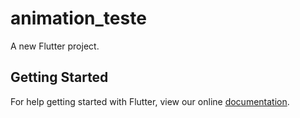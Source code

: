 # animation_teste

A new Flutter project.

## Getting Started

For help getting started with Flutter, view our online
[documentation](https://flutter.io/).
